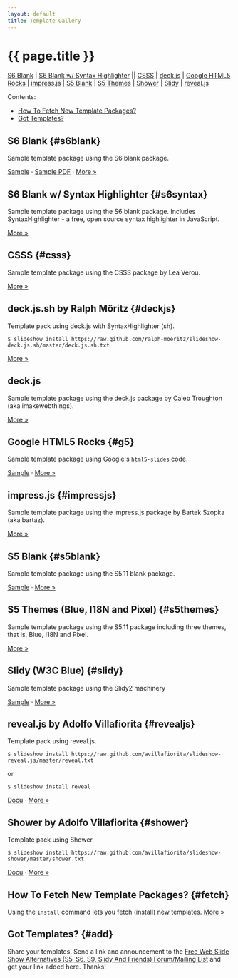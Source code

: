 ```yaml
---
layout: default
title: Template Gallery
---
```


# {{ page.title }}


[S6 Blank](#s6blank)  |
[S6 Blank w/ Syntax Highlighter](#s6syntax)  ||
[CSSS](#csss)  |
[deck.js](#deckjs)  |
[Google HTML5 Rocks](#g5) |
[impress.js](#impressjs)  |
[S5 Blank](#s5blank)  |
[S5 Themes](#s5themes) |
[Shower](#shower)  |
[Slidy](#slidy)  |
[reveal.js](#revealjs)



<div markdown="1" class="toc">
Contents:

* [How To Fetch New Template Packages?](#fetch)
* [Got Templates?](#add)
</div>


## S6 Blank  {#s6blank}

Sample template package using the S6 blank package.

[Sample](demos/tutorial.html)  &middot; [Sample PDF](demos/tutorial.pdf.html)  &middot;
[More »](https://github.com/slideshow-s9/slideshow-s6-blank)


## S6 Blank w/ Syntax Highlighter  {#s6syntax}

Sample template package using the S6 blank package. 
Includes SyntaxHighlighter - a free, open source syntax highlighter in JavaScript.

[More »](https://github.com/slideshow-s9/slideshow-s6-syntax-highlighter)


## CSSS   {#csss}

Sample template package using the CSSS package by Lea Verou.

[More »](https://github.com/slideshow-s9/slideshow-csss)


## deck.js.sh by Ralph Möritz   {#deckjs}

Template pack using deck.js with SyntaxHighlighter (sh).

~~~
$ slideshow install https://raw.github.com/ralph-moeritz/slideshow-deck.js.sh/master/deck.js.sh.txt
~~~

[More »](https://github.com/ralph-moeritz/slideshow-deck.js.sh)


## deck.js   

Sample template package using the deck.js package by Caleb Troughton (aka imakewebthings).

[More »](https://github.com/slideshow-s9/slideshow-deck.js)



## Google HTML5 Rocks   {#g5}

Sample template package using Google's `html5-slides` code.

[Sample](demos/packs/g5/tutorial1.html5.html)  &middot;
[More »](https://github.com/slideshow-s9/slideshow-google-html5-slides)


## impress.js   {#impressjs}

Sample template package using the impress.js package by Bartek Szopka (aka bartaz).

[More »](https://github.com/slideshow-s9/slideshow-impress.js)



## S5 Blank   {#s5blank}

Sample template package using the S5.11 blank package.

[Sample](demos/packs/s5/tutorial1.html)  &middot;
[More »](https://github.com/slideshow-s9/slideshow-s5-blank)


## S5 Themes (Blue, I18N and Pixel)   {#s5themes}

Sample template package using the S5.11 package including three themes, that is, Blue, I18N
and Pixel.

[More »](https://github.com/slideshow-s9/slideshow-s5-themes)


<!--
## Shower (Ribbon Theme)   {#shower}

Sample template package using the Shower package by Vadim Makeev.

[More »](https://github.com/slideshow-s9/slideshow-shower)
-->



## Slidy (W3C Blue)   {#slidy}

Sample template package using the Slidy2 machinery

[Sample](demos/packs/slidy/tutorial1.w3c.html)  &middot;
[More »](https://github.com/slideshow-s9/slideshow-slidy)


## reveal.js by Adolfo Villafiorita   {#revealjs}

Template pack using reveal.js.

~~~
$ slideshow install https://raw.github.com/avillafiorita/slideshow-reveal.js/master/reveal.txt
~~~

or

~~~
$ slideshow install reveal
~~~

[Docu](https://github.com/avillafiorita/slideshow-reveal.js/blob/master/doc/s9-reveal.textile) &middot; 
[More »](https://github.com/avillafiorita/slideshow-reveal.js)


## Shower by Adolfo Villafiorita   {#shower}

Template pack using Shower.

~~~
$ slideshow install https://raw.github.com/avillafiorita/slideshow-shower/master/shower.txt
~~~

[Docu](https://github.com/avillafiorita/slideshow-shower/blob/master/doc/tutorial.textile)  &middot; 
[More »](https://github.com/avillafiorita/slideshow-shower)


<!--
## Upstage by Reid Burke {#upstage}

Template pack using Upstage - a simple slideshow system built with YUI 3 by Reid Burke. 

~~~
$ slideshow install https://raw.github.com/reid/upstage/master/upstage.txt
~~~

[More »](https://github.com/reid/upstage)
-->


## How To Fetch New Template Packages?   {#fetch}

Using the `install` command lets you fetch (install) new templates.
[More »](more.html#fetch)


## Got Templates?   {#add}

Share your templates. Send a link and announcement to the
[Free Web Slide Show Alternatives (S5, S6, S9, Slidy And Friends) Forum/Mailing List](http://groups.google.com/group/webslideshow)
and get your link added here. Thanks!
